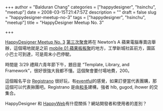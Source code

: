 +++
author = "Balduran Chang"
categories = ["happydesigner", "hsinchu", "meetup"]
date = 2008-03-15T21:47:57Z
description = ""
draft = false
slug = "happydesigner-meetup-no-3"
tags = ["happydesigner", "hsinchu", "meetup"]
title = "HappyDesigner Meetup No. 3"

+++


[HappyDesigner Meetup No. 3](http://registrano.com/events/happydesigner3) [第三次聚會](http://happydesigner.org/blog/2008/03/13/32)將在 Newton’s A 蘋果電腦專賣店舉辦，這個場地就是之前 [mobile 01 蘋果板板聚](http://www.cs.nctu.edu.tw/~changcc/wordpress/2008/01/04/m01-apple-hsinchu-meet/)的地方，工學新城社區前方，園區小巴士可到達，可是周末小巴停駛。

時間是 3/29 禮拜六青年節下午，題目是 “Template, Library, and Framework”，很好很強大我都不懂。這個聚會要付場地費，200。

這個報名平台 [Registrano](http://registrano.com/#start) 很好玩，有[eventful](http://eventful.com/)的感覺，如果訂便當代表團購，那這個可以代表揪團吧。Registrano 是由[和多](http://handlino.com/)建構，強者 hlb, gugod, ihower 的交集合。

HappyDesigner 和 [HappyWeb](http://happyweb.tw/blog/)有什麼關係？網站開發者和使用者的差別？

